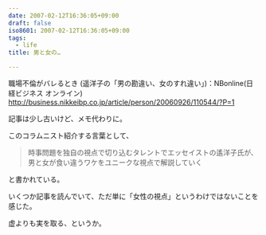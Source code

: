 ```yaml
---
date: 2007-02-12T16:36:05+09:00
draft: false
iso8601: 2007-02-12T16:36:05+09:00
tags:
  - life
title: 男と女の…

---
```


職場不倫がバレるとき (遥洋子の「男の勘違い、女のすれ違い」)：NBonline(日経ビジネス オンライン)  
http://business.nikkeibp.co.jp/article/person/20060926/110544/?P=1

記事は少し古いけど、メモ代わりに。

このコラムニスト紹介する言葉として、

> 時事問題を独自の視点で切り込むタレントでエッセイストの遙洋子氏が、男と女が食い違うワケをユニークな視点で解説していく

と書かれている。

いくつか記事を読んでいて、ただ単に「女性の視点」というわけではないことを感じた。

虚よりも実を取る、というか。
